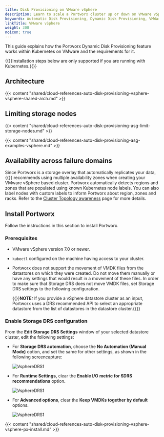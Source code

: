 ```yaml
---
title: Disk Provisioning on VMware vSphere
description: Learn to scale a Portworx cluster up or down on VMware vSphere with Auto Scaling.
keywords: Automatic Disk Provisioning, Dynamic Disk Provisioning, VMWare, vSphere ASG, Kubernetes, k8s
linkTitle: VMware vSphere
weight: 300
noicon: true
---
```


This guide explains how the Portworx Dynamic Disk Provisioning feature works within Kubernetes on VMware and the requirements for it.

{{<info>}}Installation steps below are only supported if you are running with Kubernetes.{{</info>}}

## Architecture

{{< content "shared/cloud-references-auto-disk-provisioning-vsphere-vsphere-shared-arch.md" >}}


## Limiting storage nodes

{{< content "shared/cloud-references-auto-disk-provisioning-asg-limit-storage-nodes.md" >}}

{{< content "shared/cloud-references-auto-disk-provisioning-asg-examples-vsphere.md" >}}

## Availability across failure domains

Since Portworx is a storage overlay that automatically replicates your data, {{<companyName>}} recommends using multiple availability zones when creating your VMware vSphere based cluster. Portworx automatically detects regions and zones that are populated using known Kubernetes node labels. You can also label nodes with custom labels to inform Portworx about region, zones and racks. Refer to the [Cluster Topology awareness](/operations/operate-kubernetes/cluster-topology/) page for more details.

## Install Portworx

Follow the instructions in this section to install Portworx.

### Prerequisites 

* VMware vSphere version 7.0 or newer.
* `kubectl` configured on the machine having access to your cluster.
* Portworx does not support the movement of VMDK files from the datastores on which they were created. Do not move them manually or have any settings that would result in a movement of these files. In order to make sure that Storage DRS does not move VMDK files, set Storage DRS settings to the following configuration.

    {{<info>}}**NOTE:** If you provide a vSphere datastore cluster as an input, Portworx uses a DRS recommended API to select an appropriate datastore from the list of datastores in the datastore cluster.{{</info>}}


### Enable Storage DRS configuration

 From the **Edit Storage DRS Settings** window of your selected datastore cluster, edit the following settings:

*  For **Storage DRS automation**, choose the **No Automation (Manual Mode)** option, and set the same for other settings, as shown in the following screencapture: 

    ![VsphereDRS1](/img/VsphereDRS1.png)

* For **Runtime Settings**, clear the **Enable I/O metric for SDRS recommendations** option.    

    ![VsphereDRS1](/img/VsphereDRS2.png)

* For **Advanced options**, clear the **Keep VMDKs together by default** options.

    ![VsphereDRS1](/img/VsphereDRS3.png)

{{< content "shared/cloud-references-auto-disk-provisioning-vsphere-vsphere-px-install.md" >}}
